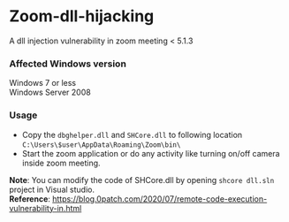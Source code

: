 # Zoom-dll-hijacking
A dll injection vulnerability in zoom meeting &lt; 5.1.3
<br />
### Affected Windows version
Windows 7 or less
<br/>
Windows Server 2008

### Usage
* Copy the `dbghelper.dll` and `SHCore.dll` to following location
  `C:\Users\$user\AppData\Roaming\Zoom\bin\`
* Start the zoom application or do any activity like turning on/off camera inside zoom meeting.

 **Note**: You can modify the code of SHCore.dll by opening `shcore dll.sln` project in Visual studio.
 <br/>
 **Reference**: https://blog.0patch.com/2020/07/remote-code-execution-vulnerability-in.html
